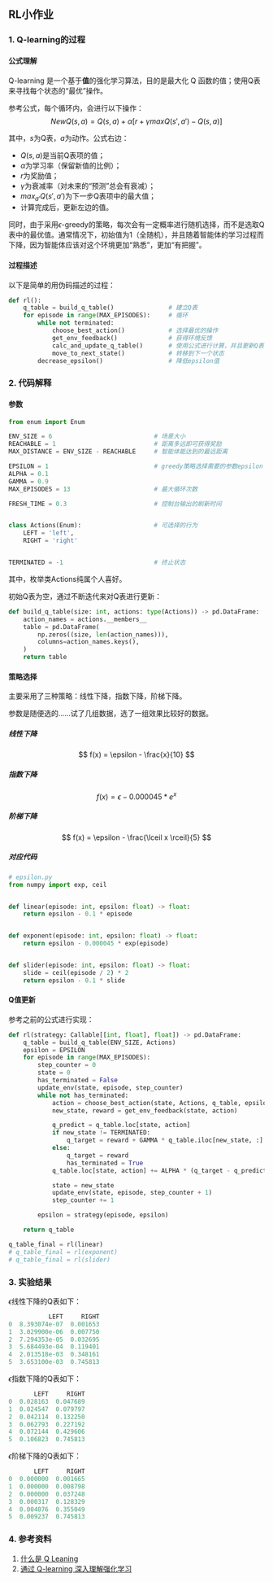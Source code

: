 ## RL小作业

### 1. Q-learning的过程

#### 公式理解

Q-learning 是一个基于**值**的强化学习算法，目的是最大化 Q 函数的值；使用Q表来寻找每个状态的“最优”操作。

参考公式，每个循环内，会进行以下操作：
$$
NewQ(s,a) = Q(s,a) + \alpha[r + \gamma max Q(s',a') - Q(s,a)]
$$

其中，$s$为Q表，$a$为动作。公式右边：

- $Q(s,a)$是当前Q表项的值；
- $\alpha$为学习率（保留新值的比例）；
- $r$为奖励值；
- $\gamma$为衰减率（对未来的“预测”总会有衰减）；
- $max_{a'}Q(s',a')$为下一步Q表项中的最大值；
- 计算完成后，更新左边的值。

同时，由于采用$\epsilon$-greedy的策略，每次会有一定概率进行随机选择，而不是选取Q表中的最优值。通常情况下，初始值为1（全随机），并且随着智能体的学习过程而下降，因为智能体应该对这个环境更加“熟悉”，更加“有把握”。

#### 过程描述

以下是简单的用伪码描述的过程：

```python
def rl():
    q_table = build_q_table()				# 建立Q表
    for episode in range(MAX_EPISODES):		# 循环
        while not terminated:
            choose_best_action()			# 选择最优的操作
            get_env_feedback()				# 获得环境反馈
            calc_and_update_q_table()		# 使用公式进行计算，并且更新Q表
            move_to_next_state()			# 转移到下一个状态
        decrease_epsilon()					# 降低epsilon值
```

### 2. 代码解释

#### 参数

```python
from enum import Enum

ENV_SIZE = 6  							# 场景大小
REACHABLE = 1  							# 距离多远即可获得奖励
MAX_DISTANCE = ENV_SIZE - REACHABLE		# 智能体能达到的最远距离

EPSILON = 1								# greedy策略选择需要的参数epsilon
ALPHA = 0.1
GAMMA = 0.9
MAX_EPISODES = 13						# 最大循环次数

FRESH_TIME = 0.3						# 控制台输出的刷新时间


class Actions(Enum):					# 可选择的行为
    LEFT = 'left',
    RIGHT = 'right'


TERMINATED = -1							# 终止状态
```

其中，枚举类Actions纯属个人喜好。

初始Q表为空，通过不断迭代来对Q表进行更新：

```python
def build_q_table(size: int, actions: type(Actions)) -> pd.DataFrame:
    action_names = actions.__members__
    table = pd.DataFrame(
        np.zeros((size, len(action_names))),
        columns=action_names.keys(),
    )
    return table
```

#### 策略选择

主要采用了三种策略：线性下降，指数下降，阶梯下降。

参数是随便选的……试了几组数据，选了一组效果比较好的数据。

##### 线性下降

$$
f(x) = \epsilon - \frac{x}{10}
$$

##### 指数下降

$$
f(x) = \epsilon - 0.000045 * e^{x}
$$

##### 阶梯下降

$$
f(x) = \epsilon - \frac{\lceil x \rceil}{5}
$$

##### 对应代码

```python
# epsilon.py
from numpy import exp, ceil


def linear(episode: int, epsilon: float) -> float:
    return epsilon - 0.1 * episode


def exponent(episode: int, epsilon: float) -> float:
    return epsilon - 0.000045 * exp(episode)


def slider(episode: int, epsilon: float) -> float:
    slide = ceil(episode / 2) * 2
    return epsilon - 0.1 * slide
```

#### Q值更新

参考之前的公式进行实现：

```python
def rl(strategy: Callable[[int, float], float]) -> pd.DataFrame:
    q_table = build_q_table(ENV_SIZE, Actions)									# 建立Q表
    epsilon = EPSILON
    for episode in range(MAX_EPISODES):											# 循环
        step_counter = 0
        state = 0
        has_terminated = False
        update_env(state, episode, step_counter)
        while not has_terminated:
            action = choose_best_action(state, Actions, q_table, epsilon)		# 选择最优的操作
            new_state, reward = get_env_feedback(state, action)					# 获得环境反馈

            q_predict = q_table.loc[state, action]
            if new_state != TERMINATED:
                q_target = reward + GAMMA * q_table.iloc[new_state, :].max()
            else:
                q_target = reward
                has_terminated = True
            q_table.loc[state, action] += ALPHA * (q_target - q_predict)		# 计算并更新Q表

            state = new_state
            update_env(state, episode, step_counter + 1)						# 转移到下一个状态
            step_counter += 1

        epsilon = strategy(episode, epsilon)									# 根据不同的策略更新epsilon

    return q_table

q_table_final = rl(linear)
# q_table_final = rl(exponent)
# q_table_final = rl(slider)
```

### 3. 实验结果

$\epsilon$线性下降的Q表如下：

```python
           LEFT     RIGHT
0  8.393074e-07  0.001653
1  3.029900e-06  0.007750
2  7.294353e-05  0.032695
3  5.684493e-04  0.119401
4  2.013518e-03  0.348161
5  3.653100e-03  0.745813
```

$\epsilon$指数下降的Q表如下：

```python
       LEFT     RIGHT
0  0.028163  0.047689
1  0.024547  0.079797
2  0.042114  0.132250
3  0.062793  0.227192
4  0.072144  0.429606
5  0.106823  0.745813
```

$\epsilon$阶梯下降的Q表如下：

```python
       LEFT     RIGHT
0  0.000000  0.001665
1  0.000000  0.008798
2  0.000000  0.037248
3  0.000317  0.128329
4  0.004076  0.355049
5  0.009237  0.745813
```

### 4. 参考资料

1. [什么是 Q Leaning](https://morvanzhou.github.io/tutorials/machine-learning/reinforcement-learning/2-1-A-q-learning/)
2. [通过 Q-learning 深入理解强化学习](https://www.jiqizhixin.com/articles/2018-04-17-3)